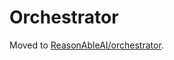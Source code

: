 # Orchestrator

Moved to [ReasonAbleAI/orchestrator](https://github.com/ReasonAbleAI/orchestrator).
